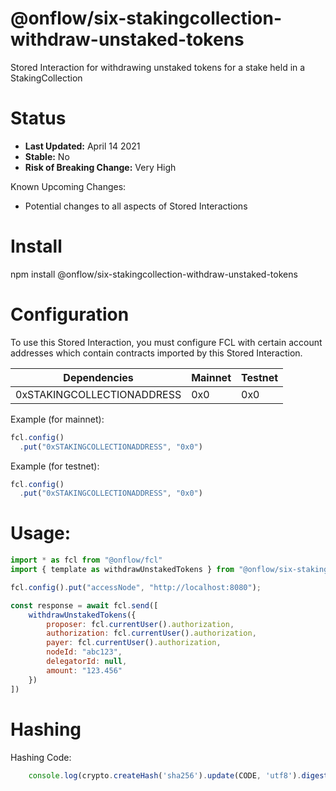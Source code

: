 # @onflow/six-stakingcollection-withdraw-unstaked-tokens

Stored Interaction for withdrawing unstaked tokens for a stake held in a StakingCollection

# Status

- **Last Updated:** April 14 2021
- **Stable:** No
- **Risk of Breaking Change:** Very High

Known Upcoming Changes:

- Potential changes to all aspects of Stored Interactions

# Install

npm install @onflow/six-stakingcollection-withdraw-unstaked-tokens

# Configuration 

To use this Stored Interaction, you must configure FCL with certain account addresses which contain contracts imported by this Stored Interaction.

| Dependencies                | Mainnet            | Testnet            |
| --------------------------- | ------------------ | ------------------ |
| 0xSTAKINGCOLLECTIONADDRESS  | 0x0                | 0x0                |

Example (for mainnet):

```javascript
fcl.config()
  .put("0xSTAKINGCOLLECTIONADDRESS", "0x0")
```

Example (for testnet):

```javascript
fcl.config()
  .put("0xSTAKINGCOLLECTIONADDRESS", "0x0")
```

# Usage:

```javascript
import * as fcl from "@onflow/fcl"
import { template as withdrawUnstakedTokens } from "@onflow/six-stakingcollection-withdraw-unstaked-tokens"

fcl.config().put("accessNode", "http://localhost:8080");

const response = await fcl.send([
    withdrawUnstakedTokens({
        proposer: fcl.currentUser().authorization,
        authorization: fcl.currentUser().authorization,     
        payer: fcl.currentUser().authorization,
        nodeId: "abc123",            
        delegatorId: null,    
        amount: "123.456"                                
    })
])

```

# Hashing

Hashing Code:
```javascript
    console.log(crypto.createHash('sha256').update(CODE, 'utf8').digest('hex'))
```